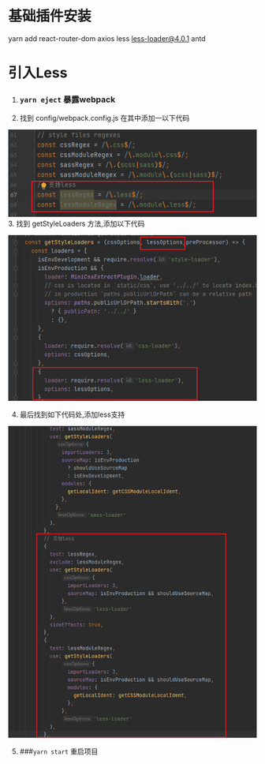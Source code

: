 # 基础插件安装
yarn add react-router-dom axios less less-loader@4.0.1 antd

# 引入Less
1. ### `yarn eject`  暴露webpack
2. 找到 config/webpack.config.js 在其中添加一以下代码

![img_1.png](./project-imgs/img_1.png)
3. 找到 getStyleLoaders 方法,添加以下代码

![img_2.png](./project-imgs/img_2.png)

4. 最后找到如下代码处,添加less支持

![img_3.png](./project-imgs/img_3.png)

5. ###`yarn start` 重启项目